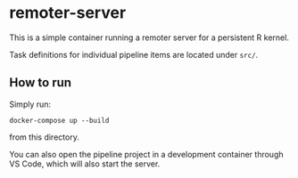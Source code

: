 remoter-server
===============

This is a simple container running a remoter server for a persistent R kernel.

Task definitions for individual pipeline items are located under `src/`.

How to run
----------

Simply run:

    docker-compose up --build

from this directory.

You can also open the pipeline project in a development container through VS Code,
which will also start the server.